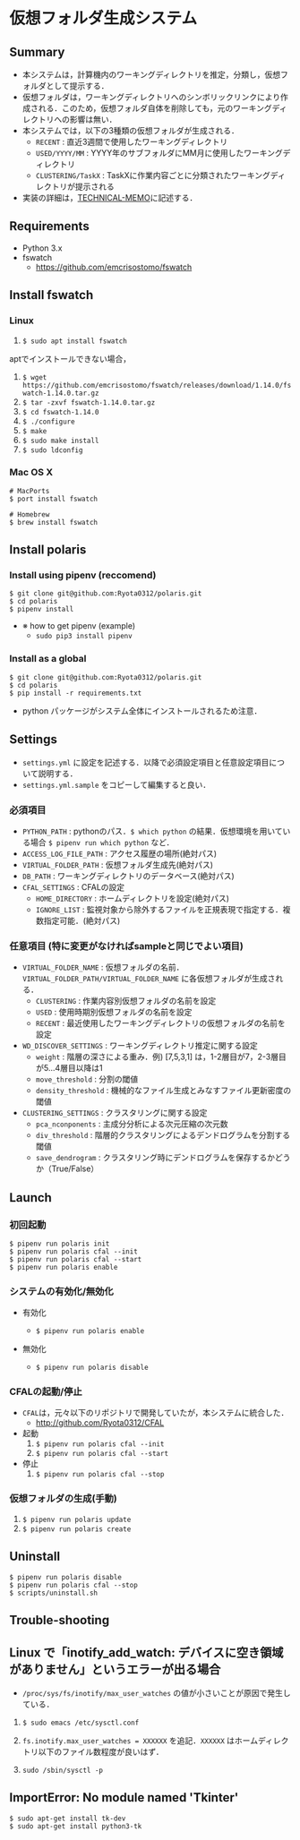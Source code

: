 # 仮想フォルダ生成システム
## Summary
+ 本システムは，計算機内のワーキングディレクトリを推定，分類し，仮想フォルダとして提示する．
+ 仮想フォルダは，ワーキングディレクトリへのシンボリックリンクにより作成される．このため，仮想フォルダ自体を削除しても，元のワーキングディレクトリへの影響は無い．
+ 本システムでは，以下の3種類の仮想フォルダが生成される．
  + `RECENT` : 直近3週間で使用したワーキングディレクトリ
  + `USED/YYYY/MM` : YYYY年のサブフォルダにMM月に使用したワーキングディレクトリ
  + `CLUSTERING/TaskX` : TaskXに作業内容ごとに分類されたワーキングディレクトリが提示される
+ 実装の詳細は，[TECHNICAL-MEMO](/docs/technical_memo.md)に記述する．

## Requirements
+ Python 3.x
+ fswatch
  + https://github.com/emcrisostomo/fswatch
  
## Install fswatch
### Linux
1. `$ sudo apt install fswatch`

aptでインストールできない場合，

1. `$ wget https://github.com/emcrisostomo/fswatch/releases/download/1.14.0/fswatch-1.14.0.tar.gz`
2. `$ tar -zxvf fswatch-1.14.0.tar.gz`
3. `$ cd fswatch-1.14.0`
4. `$ ./configure`
5. `$ make`
6. `$ sudo make install`
7. `$ sudo ldconfig`

### Mac OS X
```
# MacPorts
$ port install fswatch
	
# Homebrew
$ brew install fswatch
```

## Install polaris
### Install using pipenv (reccomend)
```
$ git clone git@github.com:Ryota0312/polaris.git
$ cd polaris
$ pipenv install
```

+ ※ how to get pipenv (example)
  + `sudo pip3 install pipenv`

### Install as a global
```
$ git clone git@github.com:Ryota0312/polaris.git
$ cd polaris
$ pip install -r requirements.txt
```

+ python パッケージがシステム全体にインストールされるため注意．

## Settings
+ `settings.yml` に設定を記述する．以降で必須設定項目と任意設定項目について説明する．
+ `settings.yml.sample` をコピーして編集すると良い．

### 必須項目
+ `PYTHON_PATH` : pythonのパス．`$ which python` の結果．仮想環境を用いている場合 `$ pipenv run which python` など．
+ `ACCESS_LOG_FILE_PATH` : アクセス履歴の場所(絶対パス)
+ `VIRTUAL_FOLDER_PATH` : 仮想フォルダ生成先(絶対パス)
+ `DB_PATH` : ワーキングディレクトリのデータベース(絶対パス)
+ `CFAL_SETTINGS` : CFALの設定
  + `HOME_DIRECTORY` : ホームディレクトリを設定(絶対パス)
  + `IGNORE_LIST` : 監視対象から除外するファイルを正規表現で指定する．複数指定可能．(絶対パス)

### 任意項目 (特に変更がなければsampleと同じでよい項目)
+ `VIRTUAL_FOLDER_NAME` : 仮想フォルダの名前． `VIRTUAL_FOLDER_PATH/VIRTUAL_FOLDER_NAME` に各仮想フォルダが生成される．
  + `CLUSTERING` : 作業内容別仮想フォルダの名前を設定
  + `USED` : 使用時期別仮想フォルダの名前を設定
  + `RECENT` : 最近使用したワーキングディレクトリの仮想フォルダの名前を設定
+ `WD_DISCOVER_SETTINGS` : ワーキングディレクトリ推定に関する設定
  + `weight` : 階層の深さによる重み．例) [7,5,3,1] は，1-2層目が7，2-3層目が5...4層目以降は1
  + `move_threshold` : 分割の閾値
  + `density_threshold` : 機械的なファイル生成とみなすファイル更新密度の閾値
+ `CLUSTERING_SETTINGS` : クラスタリングに関する設定
  + `pca_nconponents` : 主成分分析による次元圧縮の次元数
  + `div_threshold` : 階層的クラスタリングによるデンドログラムを分割する閾値
  + `save_dendrogram` : クラスタリング時にデンドログラムを保存するかどうか（True/False）
  
## Launch
### 初回起動
```
$ pipenv run polaris init
$ pipenv run polaris cfal --init
$ pipenv run polaris cfal --start
$ pipenv run polaris enable
```

### システムの有効化/無効化
+ 有効化
  + `$ pipenv run polaris enable`

+ 無効化
  + `$ pipenv run polaris disable`

### CFALの起動/停止
+ `CFAL`は，元々以下のリポジトリで開発していたが，本システムに統合した．
  + http://github.com/Ryota0312/CFAL
+ 起動
  1. `$ pipenv run polaris cfal --init`
  2. `$ pipenv run polaris cfal --start`
+ 停止
  1. `$ pipenv run polaris cfal --stop`
  
### 仮想フォルダの生成(手動)
1. `$ pipenv run polaris update`
2. `$ pipenv run polaris create`

## Uninstall
```
$ pipenv run polaris disable
$ pipenv run polaris cfal --stop
$ scripts/uninstall.sh
```

## Trouble-shooting
## Linux で「inotify_add_watch: デバイスに空き領域がありません」というエラーが出る場合
+ `/proc/sys/fs/inotify/max_user_watches` の値が小さいことが原因で発生している．

1. `$ sudo emacs /etc/sysctl.conf`

2. `fs.inotify.max_user_watches = XXXXXX` を追記．`XXXXXX` はホームディレクトリ以下のファイル数程度が良いはず．

3. `sudo /sbin/sysctl -p`

## ImportError: No module named 'Tkinter'
```
$ sudo apt-get install tk-dev
$ sudo apt-get install python3-tk
```
